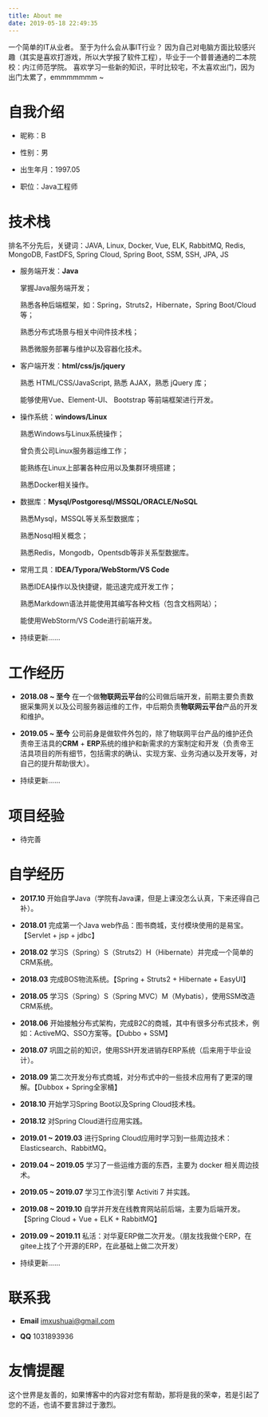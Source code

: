 ```yaml
---
title: About me
date: 2019-05-18 22:49:35
---
```

一个简单的IT从业者。
至于为什么会从事IT行业？
因为自己对电脑方面比较感兴趣（其实是喜欢打游戏，所以大学报了软件工程），毕业于一个普普通通的二本院校：内江师范学院。
喜欢学习一些新的知识，平时比较宅，不太喜欢出门，因为出门太累了，emmmmmmm ~



# 自我介绍

- 昵称：B

- 性别：男

- 出生年月：1997.05

- 职位：Java工程师



# 技术栈

排名不分先后，关键词：JAVA, Linux, Docker, Vue, ELK, RabbitMQ, Redis, MongoDB, FastDFS, Spring Cloud, Spring Boot, SSM, SSH, JPA, JS

- 服务端开发：**Java**

  掌握Java服务端开发；

  熟悉各种后端框架，如：Spring，Struts2，Hibernate，Spring Boot/Cloud等；

  熟悉分布式场景与相关中间件技术栈；

  熟悉微服务部署与维护以及容器化技术。

- 客户端开发：**html/css/js/jquery**

   熟悉 HTML/CSS/JavaScript, 熟悉 AJAX，熟悉 jQuery 库；

  能够使用Vue、Element-UI、 Bootstrap 等前端框架进行开发。

- 操作系统：**windows/Linux**

  熟悉Windows与Linux系统操作；

  曾负责公司Linux服务器运维工作；

  能熟练在Linux上部署各种应用以及集群环境搭建；

  熟悉Docker相关操作。

- 数据库：**Mysql/Postgoresql/MSSQL/ORACLE/NoSQL**

  熟悉Mysql，MSSQL等关系型数据库；

  熟悉Nosql相关概念；

  熟悉Redis，Mongodb，Opentsdb等非关系型数据库。

- 常用工具：**IDEA/Typora/WebStorm/VS Code**

  熟悉IDEA操作以及快捷键，能迅速完成开发工作；

  熟悉Markdown语法并能使用其编写各种文档（包含文档网站）；

  能使用WebStorm/VS Code进行前端开发。

- 持续更新......



# 工作经历

- **2018.08 ~ 至今** 在一个做**物联网云平台**的公司做后端开发，前期主要负责数据采集网关以及公司服务器运维的工作，中后期负责**物联网云平台**产品的开发和维护。

- **2019.05 ~ 至今** 公司前身是做软件外包的，除了物联网平台产品的维护还负责帝王洁具的**CRM** + **ERP**系统的维护和新需求的方案制定和开发（负责帝王洁具项目的所有细节，包括需求的确认、实现方案、业务沟通以及开发等，对自己的提升帮助很大）。

- 持续更新......



# 项目经验

- 待完善

# 自学经历

- **2017.10** 开始自学Java（学院有Java课，但是上课没怎么认真，下来还得自己补）。

- **2018.01** 完成第一个Java web作品：图书商城，支付模块使用的是易宝。【Servlet + jsp + jdbc】

- **2018.02** 学习S（Spring）S（Struts2）H（Hibernate）并完成一个简单的CRM系统。

- **2018.03** 完成BOS物流系统。【Spring + Struts2 + Hibernate + EasyUI】

- **2018.05** 学习S（Spring）S（Spring MVC）M（Mybatis），使用SSM改造CRM系统。

- **2018.06** 开始接触分布式架构，完成B2C的商城，其中有很多分布式技术，例如：ActiveMQ、SSO方案等。【Dubbo + SSM】

- **2018.07** 巩固之前的知识，使用SSH开发进销存ERP系统（后来用于毕业设计）。

- **2018.09** 第二次开发分布式商城，对分布式中的一些技术应用有了更深的理解。【Dubbox + Spring全家桶】

- **2018.10** 开始学习Spring Boot以及Spring Cloud技术栈。

- **2018.12** 对Spring Cloud进行应用实践。

- **2019.01 ~ 2019.03** 进行Spring Cloud应用时学习到一些周边技术：Elasticsearch、RabbitMQ。

- **2019.04 ~ 2019.05** 学习了一些运维方面的东西，主要为 docker 相关周边技术。

- **2019.05 ~ 2019.07** 学习工作流引擎 Activiti 7 并实践。

- **2019.08 ~ 2019.10** 自学并开发在线教育网站前后端，主要为后端开发。【Spring Cloud + Vue + ELK + RabbitMQ】

- **2019.09 ~ 2019.11** 私活：对华夏ERP做二次开发。（朋友找我做个ERP，在gitee上找了个开源的ERP，在此基础上做二次开发）

- 持续更新......



# 联系我

- **Email** imxushuai@gmail.com

- **QQ** 1031893936



# 友情提醒

这个世界是友善的，如果博客中的内容对您有帮助，那将是我的荣幸，若是引起了您的不适，也请不要言辞过于激烈。